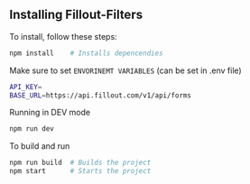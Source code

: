 ## Installing Fillout-Filters
To install, follow these steps:

```bash
npm install    # Installs depencendies
```

Make sure to set `ENVORINEMT VARIABLES` (can be set in .env file)
```bash
API_KEY=
BASE_URL=https://api.fillout.com/v1/api/forms
```

Running in DEV mode
```bash
npm run dev
```

To build and run
```bash
npm run build  # Builds the project
npm start      # Starts the project
```

